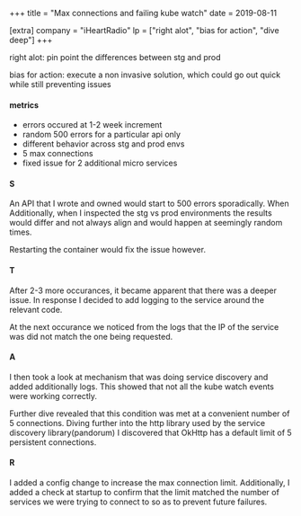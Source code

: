 +++
title = "Max connections and failing kube watch"
date = 2019-08-11

[extra]
company = "iHeartRadio"
lp = ["right alot", "bias for action", "dive deep"]
+++

right alot: pin point the differences between stg and prod

bias for action: execute a non invasive solution, which could go out quick while still preventing issues

#### metrics
- errors occured at 1-2 week increment
- random 500 errors for a particular api only
- different behavior across stg and prod envs
- 5 max connections
- fixed issue for 2 additional micro services

#### S
An API that I wrote and owned would start to 500 errors sporadically. When
Additionally, when I inspected the stg vs prod environments the results would
differ and not always align and would happen at seemingly random times.

Restarting the container would fix the issue however.

#### T
After 2-3 more occurances, it became apparent that there was a deeper issue.
In response I decided to add logging to the service around the relevant code.

At the next occurance we noticed from the logs that the IP of the service was
did not match the one being requested.

#### A
I then took a look at mechanism that was doing service discovery and added
additionally logs. This showed that not all the kube watch events were
working correctly.

Further dive revealed that this condition was met at a convenient number of
5 connections. Diving further into the http library used by the service
discovery library(pandorum) I discovered that OkHttp has a default limit
of 5 persistent connections.

#### R
I added a config change to increase the max connection limit. Additionally,
I added a check at startup to confirm that the limit matched the number of
services we were trying to connect to so as to prevent future failures.


